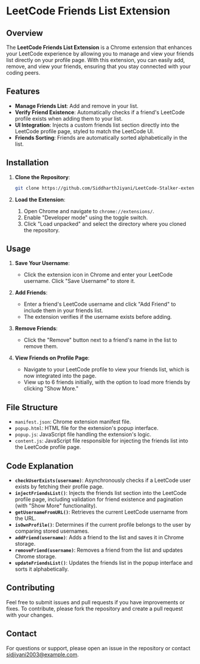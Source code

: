 # LeetCode Friends List Extension

## Overview

The **LeetCode Friends List Extension** is a Chrome extension that enhances your LeetCode experience by allowing you to manage and view your friends list directly on your profile page. With this extension, you can easily add, remove, and view your friends, ensuring that you stay connected with your coding peers.

## Features

- **Manage Friends List**: Add and remove in your list.
- **Verify Friend Existence**: Automatically checks if a friend's LeetCode profile exists when adding them to your list.
- **UI Integration**: Injects a custom friends list section directly into the LeetCode profile page, styled to match the LeetCode UI.
- **Friends Sorting**: Friends are automatically sorted alphabetically in the list.
  
## Installation

1. **Clone the Repository**:

   ```bash
   git clone https://github.com/SiddharthJiyani/LeetCode-Stalker-extention.git
   ```

2. **Load the Extension**:

   1. Open Chrome and navigate to `chrome://extensions/`.
   2. Enable "Developer mode" using the toggle switch.
   3. Click "Load unpacked" and select the directory where you cloned the repository.

## Usage

1. **Save Your Username**:
   - Click the extension icon in Chrome and enter your LeetCode username. Click "Save Username" to store it.

2. **Add Friends**:
   - Enter a friend's LeetCode username and click "Add Friend" to include them in your friends list.
   - The extension verifies if the username exists before adding.

3. **Remove Friends**:
   - Click the "Remove" button next to a friend's name in the list to remove them.

4. **View Friends on Profile Page**:
   - Navigate to your LeetCode profile to view your friends list, which is now integrated into the page.
   - View up to 6 friends initially, with the option to load more friends by clicking "Show More."

## File Structure

- `manifest.json`: Chrome extension manifest file.
- `popup.html`: HTML file for the extension's popup interface.
- `popup.js`: JavaScript file handling the extension's logic.
- `content.js`: JavaScript file responsible for injecting the friends list into the LeetCode profile page.

## Code Explanation

- **`checkUserExists(username)`**: Asynchronously checks if a LeetCode user exists by fetching their profile page.
- **`injectFriendsList()`**: Injects the friends list section into the LeetCode profile page, including validation for friend existence and pagination (with "Show More" functionality).
- **`getUsernameFromURL()`**: Retrieves the current LeetCode username from the URL.
- **`isOwnProfile()`**: Determines if the current profile belongs to the user by comparing stored usernames.
- **`addFriend(username)`**: Adds a friend to the list and saves it in Chrome storage.
- **`removeFriend(username)`**: Removes a friend from the list and updates Chrome storage.
- **`updateFriendsList()`**: Updates the friends list in the popup interface and sorts it alphabetically.

## Contributing

Feel free to submit issues and pull requests if you have improvements or fixes. To contribute, please fork the repository and create a pull request with your changes.

## Contact

For questions or support, please open an issue in the repository or contact [sidjiyani2003@example.com](mailto:sidjiyani2003@example.com).
